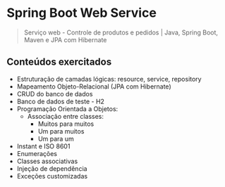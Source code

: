 # Spring Boot Web Service
> Serviço web - Controle de produtos e pedidos | Java, Spring Boot, Maven e JPA com Hibernate 

## Conteúdos exercitados
- Estruturação de camadas lógicas: resource, service, repository
- Mapeamento Objeto-Relacional (JPA com Hibernate)
- CRUD do banco de dados
- Banco de dados de teste - H2
- Programação Orientada a Objetos: 
  - Associação entre classes:
     - Muitos para muitos
     - Um para muitos
     - Um para um
 - Instant e ISO 8601
 - Enumerações
 - Classes associativas
 - Injeção de dependência
 - Exceções customizadas
